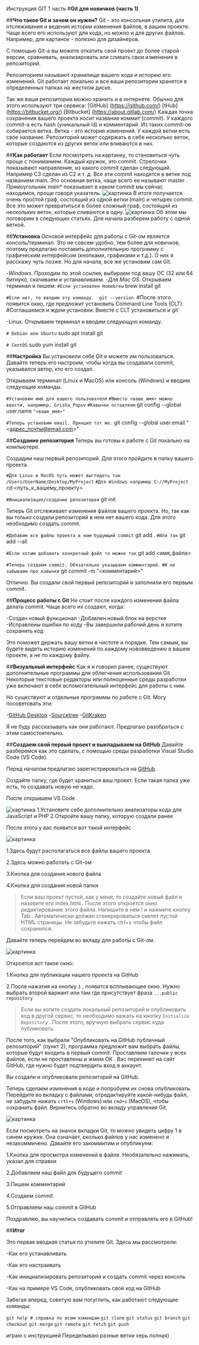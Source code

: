 Инструкция GIT 1 часть
#**Git для новичков (часть 1)**

##**Что такое Git и зачем он нужен?**
Git - это консольная утилита, для отслеживания и ведения истории изменения файлов, в вашем проекте. Чаще всего его используют для кода, но можно и для других файлов. Например, для картинок - полезно для дизайнеров.

С помощью Git-a вы можете откатить свой проект до более старой версии, сравнивать, анализировать или сливать свои изменения в репозиторий.

Репозиторием называют хранилище вашего кода и историю его изменений. Git работает локально и все ваши репозитории хранятся в определенных папках на жестком диске.

Так же ваши репозитории можно хранить и в интернете. Обычно для этого используют три сервиса:
[GitHub] (https://github.com/)
[tHub] (https://bitbucket.org/)
[Bitbucket] (https://about.gitlab.com/)
Каждая точка сохранения вашего проекта носит название коммит (commit). У каждого commit-a есть hash (уникальный id) и комментарий. Из таких commit-ов собирается ветка. Ветка - это история изменений. У каждой ветки есть свое название. Репозиторий может содержать в себе несколько веток, которые создаются из других веток или вливаются в них.

##**Как работает**
Если посмотреть на картинку, то становиться чуть проще с пониманием. Каждый кружок, это commit. Стрелочки показывают направление, из какого commit сделан следующий. Например C3 сделан из С2 и т. д. Все эти commit находятся в ветке под названием main. Это основная ветка, чаще всего ее называют master . Прямоугольник main* показывает в каком commit мы сейчас находимся, проще говоря указатель.
![картинка](https://habrastorage.org/getpro/habr/upload_files/81d/ab6/de0/81dab6de02b4179fc1bc8c119dfce9ca)
В итоге получается очень простой граф, состоящий из одной ветки (main) и четырех commit. Все это может превратиться в более сложный граф, состоящий из нескольких веток, которые сливаются в одну.
![картинка](https://habrastorage.org/getpro/habr/upload_files/137/e03/4ea/137e034eadd3c4459a734354a029fb1a)
Об этом мы поговорим в следующих статьях. Для начала разберем работу с одной веткой.

##**Установка**
Основой интерфейс для работы с Git-ом является консоль/терминал. Это не совсем удобно, тем более для новичков, поэтому предлагаю поставить дополнительную программу с графическим интерфейсом (кнопками, графиками и т.д.). О них я расскажу чуть позже.
Но для начала, все же установим сам Git.

-*Windows*. Проходим по этой ссылке, выбираем под вашу ОС (32 или 64 битную), скачиваем и устанавливаем.
-*Для Mac OS*. Открываем терминал и пишем:
`#Если установлен Homebrew`
brew install git

`#Если нет, то вводим эту команду. 
git --version
`#После этого появится окно, где предложит установить Command Line Tools (CLT).`
`#Соглашаемся и ждем установки. Вместе с CLT установиться и git`

-Linux. Открываем терминал и вводим следующую команду.

`# Debian или Ubuntu`
sudo apt install git

`# CentOS`
sudo yum install git

##**Настройка**
Вы установили себе Git и можете им пользоваться. Давайте теперь его настроим, чтобы когда вы создавали commit, указывался автор, кто его создал.

Открываем терминал (Linux и MacOS) или консоль (Windows) и вводим следующие команды.

`#Установим имя для вашего пользователя`
`#Вместо <ваше_имя> можно ввести, например, Grisha_Popov`
`#Кавычки оставляем`
git config --global user.name `"<ваше_имя>"`

`#Теперь установим email. Принцип тот же.`
git config --global user.email "<адрес_почты@email.com>"

##**Создание репозитория**
Теперь вы готовы к работе с Git локально на компьютере.

Создадим наш первый репозиторий. Для этого пройдите в папку вашего проекта.

`#Для Linux и MacOS путь может выглядеть так /Users/UserName/Desktop/MyProject`
`#Для Windows например С://MyProject`
cd <путь_к_вашему_проекту>

`#Инициализация/создание репозитория`
git init

Теперь Git отслеживает изменения файлов вашего проекта. Но, так как вы только создали репозиторий в нем нет вашего кода. Для этого необходимо создать commit.

`#Добавим все файлы проекта в нам будующий commit`
git add .
`#Или так`
git add --all

`#Если хотим добавить конкретный файл то можно так`
git add <имя_файла> 

`#Теперь создаем commit. Обязательно указываем комментарий.`
`#И не забываем про кавычки`
git commit -m "<комментарий>"

Отлично. Вы создали свой первый репозиторий и заполнили его первым commit.

##**Процесс работы с Git**
Не стоит после каждого изменения файла делать commit. Чаще всего их создают, когда:

-Создан новый функционал
-Добавлен новый блок на верстке
-Исправлены ошибки по коду
-Вы завершили рабочий день и хотите сохранить код

Это поможет держать вашу ветки в чистоте и порядке. Тем самым, вы будете видеть историю изменений по каждому нововведению в вашем проекте, а не по каждому файлу.

##**Визуальный интерфейс**
Как я и говорил ранее, существуют дополнительные программы для облегчения использования Git. Некоторые текстовые редакторы или полноценные среды разработки уже включают в себя вспомогательный интерфейс для работы с ним.

Но существуют и отдельные программы по работе с Git. Могу посоветовать эти:

-[GitHub Desktop](https://desktop.github.com/)
-[Sourcetree](https://www.sourcetreeapp.com/)
-[GitKraken](https://www.gitkraken.com/)

Я не буду рассказывать как они работают. Предлагаю разобраться с этим самостоятельно.

##**Создаем свой первый проект и выкладываем на GitHub**
Давайте разберемся как это сделать, с помощью среды разработки Visual Studio Code (VS Code).

Перед началом предлагаю зарегистрироваться на [GitHub](https://github.com/).

Создайте папку, где будет храниться ваш проект. Если такая папка уже есть, то создавать новую не надо.

После открываем VS Code .

![картинка](https://habrastorage.org/getpro/habr/upload_files/415/4fe/297/4154fe297d8f2d82b7d7c4f44b986e00)
1.Установите себе дополнительно анализаторы кода для JavaScript и PHP
2.Откройте вашу папку, которую создали ранее

После этого у вас появится вот такой интерфейс

![картинка](https://habrastorage.org/getpro/habr/upload_files/536/76a/b32/53676ab32ff10608c9a4748af3740cbd)

1.Здесь будут располагаться все файлы вашего проекта

2.Здесь можно работать с Git-ом

3.Кнопка для создания нового файла

4.Кнопка для создания новой папки

>Если ваш проект пустой, как у меня, то создайте новый файл и назовите его index.html . После этого откроется окно редактирование этого файла. Напишите в нем ! и нажмите кнопку Tab . Автоматически должен сгенерироваться скелет пустой HTML страницы. Не забудьте нажать ctrl+s чтобы файл сохранился.

Давайте теперь перейдем во вкладу для работы с Git-ом.

![картинка](https://habrastorage.org/getpro/habr/upload_files/dcf/64a/da5/dcf64ada515fad57d956537797626035)

Откроется вот такое окно:

1.Кнопка для публикации нашего проекта на GitHub

2.После нажатия на кнопку `1` , появится всплывающее окно. Нужно выбрать второй вариант или там где присутствует фраза `...public repository`

>Если вы хотите создать локальный репозиторий и опубликовать код в другой сервис, то необходимо нажать на кнопку `Initialize Repository` . После этого, вручную выбрать сервис куда публиковать.

После того, как выбрали "Опубликовать на GitHub публичный репозиторий" (пункт 2), программа предложит вам выбрать файлы, которые будут входить в первый commit. Проставляем галочки у всех файлов, если не проставлены и жмем ОК . Вас перекинет на сайт GitHub, где нужно будет подтвердить вход в аккаунт.

Вы создали и опубликовали репозиторий на GitHub.

Теперь сделаем изменения в коде и попробуем их снова опубликовать. Перейдите во вкладку с файлами, отредактируйте какой-нибудь файл, не забудьте нажать `crtl+s` (Windows) или `cmd+s` (MacOS), чтобы сохранить файл. Вернитесь обратно во вкладу управления Git.

![картинка](https://habrastorage.org/getpro/habr/upload_files/72a/ac6/9eb/72aac69eb4ebe95064aaa08b844cb8dd)

Если посмотреть на значок вкладки Git, то можно увидеть цифру 1 в синем кружке. Она означает, сколько файлов у нас изменено и незакоммичено. Давайте его закоммитим и опубликуем:

1.Кнопка для просмотра изменений в файле. Необязательно нажимать, указал для справки

2.Добавляем наш файл для будущего commit

3.Пишем комментарий

4.Создаем commit

5.Отправляем наш commit в GitHub

Поздравляю, вы научились создавать commit и отправлять его в GitHub!

##**Итог**

Это первая вводная статья по утилите Git. Здесь мы рассмотрели:

-Как его устанавливать

-Как его настраивать

-Как инициализировать репозиторий и создать commit через консоль

-Как на примере VS Code, опубликовать свой код на GitHub

Забегая вперед, советую вам погуглить, как работают следующие команды:

`git help # справка по всем командам`
`git clone`
`git status`
`git branch`
`git checkout`
`git merge`
`git remote`
`git fetch`
`git push`

играю с инструкцией 
Переделываю разные ветки 
херь полная) 





